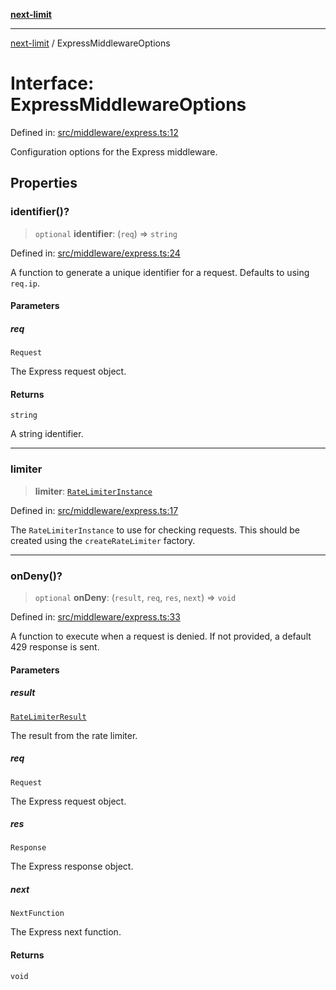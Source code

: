 [**next-limit**](../README.md)

***

[next-limit](../README.md) / ExpressMiddlewareOptions

# Interface: ExpressMiddlewareOptions

Defined in: [src/middleware/express.ts:12](https://github.com/saoudi-h/next-limit/blob/f416490a04def3b4fa337260ecf1c729b660c4a7/src/middleware/express.ts#L12)

Configuration options for the Express middleware.

## Properties

### identifier()?

> `optional` **identifier**: (`req`) => `string`

Defined in: [src/middleware/express.ts:24](https://github.com/saoudi-h/next-limit/blob/f416490a04def3b4fa337260ecf1c729b660c4a7/src/middleware/express.ts#L24)

A function to generate a unique identifier for a request.
Defaults to using `req.ip`.

#### Parameters

##### req

`Request`

The Express request object.

#### Returns

`string`

A string identifier.

***

### limiter

> **limiter**: [`RateLimiterInstance`](RateLimiterInstance.md)

Defined in: [src/middleware/express.ts:17](https://github.com/saoudi-h/next-limit/blob/f416490a04def3b4fa337260ecf1c729b660c4a7/src/middleware/express.ts#L17)

The `RateLimiterInstance` to use for checking requests.
This should be created using the `createRateLimiter` factory.

***

### onDeny()?

> `optional` **onDeny**: (`result`, `req`, `res`, `next`) => `void`

Defined in: [src/middleware/express.ts:33](https://github.com/saoudi-h/next-limit/blob/f416490a04def3b4fa337260ecf1c729b660c4a7/src/middleware/express.ts#L33)

A function to execute when a request is denied.
If not provided, a default 429 response is sent.

#### Parameters

##### result

[`RateLimiterResult`](RateLimiterResult.md)

The result from the rate limiter.

##### req

`Request`

The Express request object.

##### res

`Response`

The Express response object.

##### next

`NextFunction`

The Express next function.

#### Returns

`void`
